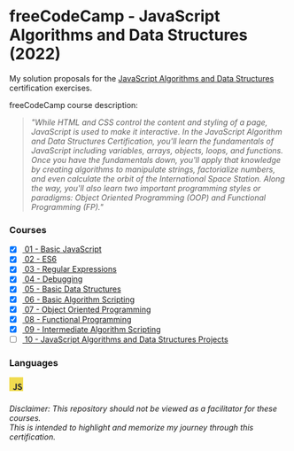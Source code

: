 # freeCodeCamp - JavaScript Algorithms and Data Structures (2022)

My solution proposals for
the [JavaScript Algorithms and Data Structures](https://www.freecodecamp.org/learn/javascript-algorithms-and-data-structures/)
certification exercises.

freeCodeCamp course description:
> *"While HTML and CSS control the content and styling of a page, JavaScript is used to make it interactive. In the JavaScript Algorithm and Data Structures Certification, you'll learn the fundamentals of JavaScript including variables, arrays, objects, loops, and functions. Once you have the fundamentals down, you'll apply that knowledge by creating algorithms to manipulate strings, factorialize numbers, and even calculate the orbit of the International Space Station. Along the way, you'll also learn two important programming styles or paradigms: Object Oriented Programming (OOP) and Functional Programming (FP)."*

### Courses

- [X] [ 01 - Basic JavaScript](/01-basic-javascript/README.md)
- [X] [ 02 - ES6](/02-es6/README.md)
- [X] [ 03 - Regular Expressions](03-regular-expressions/README.md)
- [X] [ 04 - Debugging](/04-debugging/README.md)
- [X] [ 05 - Basic Data Structures](/05-basic-data-structures/README.md)
- [X] [ 06 - Basic Algorithm Scripting](/06-basic-algorithm-scripting/README.md)
- [X] [ 07 - Object Oriented Programming](/07-object-oriented-programming/README.md)
- [X] [ 08 - Functional Programming](/08-functional-programming/README.md)
- [X] [ 09 - Intermediate Algorithm Scripting](/09-intermediate-algorithm-scripting/README.md)
- [ ] [ 10 - JavaScript Algorithms and Data Structures Projects]()

### Languages

<img src="https://raw.githubusercontent.com/github/explore/80688e429a7d4ef2fca1e82350fe8e3517d3494d/topics/javascript/javascript.png" width="25" alt="javascript"/>

###### Disclaimer: This repository should not be viewed as a facilitator for these courses. <br> This is intended to highlight and memorize my journey through this certification.